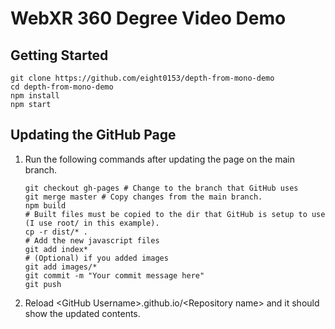 # WebXR 360 Degree Video Demo
## Getting Started
```shell
git clone https://github.com/eight0153/depth-from-mono-demo
cd depth-from-mono-demo
npm install
npm start
```

## Updating the GitHub Page
1. Run the following commands after updating the page on the main branch.
    ```shell
    git checkout gh-pages # Change to the branch that GitHub uses
    git merge master # Copy changes from the main branch. 
    npm build
    # Built files must be copied to the dir that GitHub is setup to use (I use root/ in this example).
    cp -r dist/* .
    # Add the new javascript files
    git add index* 
    # (Optional) if you added images
    git add images/*
    git commit -m "Your commit message here"
    git push
    ```
2. Reload \<GitHub Username>.github.io/\<Repository name> and it should show the updated contents.
